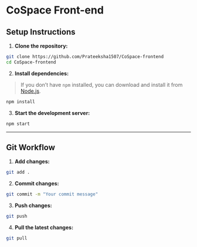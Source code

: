 
# CoSpace Front-end

## Setup Instructions

1. **Clone the repository:**

```bash
git clone https://github.com/Prateeksha1507/CoSpace-frontend
cd CoSpace-frontend
```

2. **Install dependencies:**

> If you don’t have `npm` installed, you can download and install it from [Node.js](https://nodejs.org/).

```bash
npm install
```

3. **Start the development server:**

```bash
npm start
```

---

## Git Workflow

1. **Add changes:**

```bash
git add .
```

2. **Commit changes:**

```bash
git commit -m "Your commit message"
```

3. **Push changes:**

```bash
git push
```

4. **Pull the latest changes:**

```bash
git pull
```
